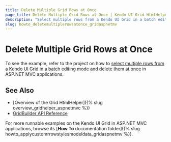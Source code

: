 ```yaml
---
title: Delete Multiple Grid Rows at Once
page_title: Delete Multiple Grid Rows at Once | Kendo UI Grid HtmlHelper for ASP.NET MVC
description: "Select multiple rows from a Kendo UI Grid in a batch editing mode and delete them at once in ASP.NET MVC applications."
slug: howto_deletemultiplerowsatonce_gridaspnetmv
---
```


# Delete Multiple Grid Rows at Once

To see the example, refer to the project on how to [select multiple rows from a Kendo UI Grid in a batch editing mode and delete them at once](https://github.com/telerik/ui-for-aspnet-mvc-examples/tree/05dd5563a1a56f027d14aec542098d2027647726/grid/grid-batch-editing-multi-selection-delete) in ASP.NET MVC applications.

## See Also

* [Overview of the Grid HtmlHelper]({% slug overview_gridhelper_aspnetmvc %})
* [GridBuilder API Reference](http://docs.telerik.com/aspnet-mvc/api/Kendo.Mvc.UI.Fluent/GridBuilder)

For more runnable examples on the Kendo UI Grid in ASP.NET MVC applications, browse its [**How To** documentation folder]({% slug howto_applycustomrrowstylesmodeldata_gridaspnetmv %}).

